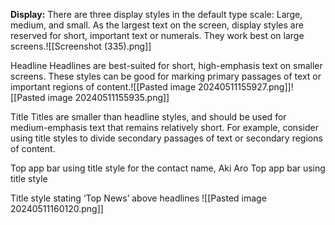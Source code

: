 
**Display:**
There are three display styles in the default type scale: Large, medium, and small. As the largest text on the screen, display styles are reserved for short, important text or numerals. They work best on large screens.![[Screenshot (335).png]]

Headline
Headlines are best-suited for short, high-emphasis text on smaller screens. These styles can be good for marking primary passages of text or important regions of content.![[Pasted image 20240511155927.png]]![[Pasted image 20240511155935.png]]

Title
Titles are smaller than headline styles, and should be used for medium-emphasis text that remains relatively short. For example, consider using title styles to divide secondary passages of text or secondary regions of content.

Top app bar using title style for the contact name, Aki Aro
Top app bar using title style

Title style stating ‘Top News’ above headlines
![[Pasted image 20240511160120.png]]